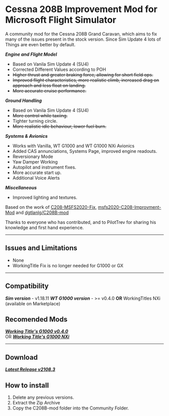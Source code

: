 # Cessna 208B Improvement Mod for Microsoft Flight Simulator

A community mod for the Cessna 208B Grand Caravan, which aims to fix many of the issues present in the stock version.
Since Sim Update 4 lots of Things are even better by default.

***Engine and Flight Model***  
- Based on Vanila Sim Update 4 (SU4)
- Corrected Different Values according to POH
- ~~Higher thrust and greater braking force, allowing for short field ops.~~  
- ~~Improved flight characteristics, more realistic climb, increased drag on approach and less float on landing.~~  
- ~~More accurate cruise performance.~~

***Ground Handling***
- Based on Vanila Sim Update 4 (SU4)
- ~~More control while taxiing.~~  
- Tighter turning circle. 
- ~~More realistic idle behaviour, lower fuel burn.~~

***Systems & Avionics***  
- Works with Vanilla, WT G1000 and WT G1000 NXi Avionics
- Added CAS annunciations, Systems Page, improved engine readouts.
- Reversionary Mode
- Yaw Damper Working
- Autopilot and instrument fixes.  
- More accurate start up.
- Additional Voice Alerts

***Miscellaneous***  
- Improved lighting and textures.

Based on the work of [C208-MSFS2020-Fix](https://github.com/Exp232/C208-MSFS2020-Fix), [msfs2020-C208-Improvment-Mod](https://github.com/SheepCreativeSoftware/msfs2020-C208-Improvment-Mod) and [dgtlanlg/C208B-mod](https://github.com/dgtlanlg/C208B-mod)

Thanks to everyone who has contributed, and to PilotTrev for sharing his knowledge and first hand experience.

----

## Issues and Limitations

- None
- WorkingTitle Fix is no longer needed for G1000 or GX
----

## Compatibility

***Sim version*** - v1.18.11
***WT G1000 version*** - >= v0.4.0 **OR** WorkingTitles NXi (available on Marketplace)

## Recomended Mods

***[Working Title's G1000 v0.4.0](https://github.com/Working-Title-MSFS-Mods/fspackages/releases/tag/g1000-v0.4.0)***  
OR ***[Working Title's G1000 NXi](https://www.workingtitle.aero/packages/nxi/)***

----

## Download

***[Latest Release v2108.3](https://github.com/SheepCreativeSoftware/msfs2020-C208-Improvment-Mod/releases/latest)***

## How to install

1. Delete any previous versions.
2. Extract the Zip Archive
3. Copy the C208B-mod folder into the Community Folder.

